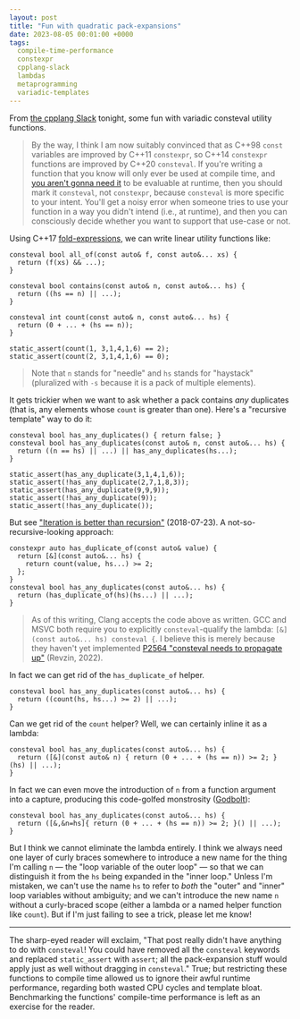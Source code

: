 ```yaml
---
layout: post
title: "Fun with quadratic pack-expansions"
date: 2023-08-05 00:01:00 +0000
tags:
  compile-time-performance
  constexpr
  cpplang-slack
  lambdas
  metaprogramming
  variadic-templates
---
```


From [the cpplang Slack](https://cppalliance.org/slack/) tonight, some fun with variadic
consteval utility functions.

> By the way, I think I am now suitably convinced that as C++98 `const` variables are
> improved by C++11 `constexpr`, so C++14 `constexpr` functions are improved by C++20 `consteval`.
> If you're writing a function that you know will only ever be used at compile time, and
> [you aren't gonna need it](https://en.wikipedia.org/wiki/You_aren%27t_gonna_need_it)
> to be evaluable at runtime, then you should mark it `consteval`, not `constexpr`, because
> `consteval` is more specific to your intent. You'll get a noisy error when someone tries
> to use your function in a way you didn't intend (i.e., at runtime), and then you can
> consciously decide whether you want to support that use-case or not.

Using C++17 [fold-expressions](https://en.cppreference.com/w/cpp/language/fold),
we can write linear utility functions like:

    consteval bool all_of(const auto& f, const auto&... xs) {
      return (f(xs) && ...);
    }

    consteval bool contains(const auto& n, const auto&... hs) {
      return ((hs == n) || ...);
    }

    consteval int count(const auto& n, const auto&... hs) {
      return (0 + ... + (hs == n));
    }

    static_assert(count(1, 3,1,4,1,6) == 2);
    static_assert(count(2, 3,1,4,1,6) == 0);

> Note that `n` stands for "needle" and `hs` stands for "haystack"
> (pluralized with `-s` because it is a pack of multiple elements).

It gets trickier when we want to ask whether a pack contains _any_ duplicates
(that is, any elements whose `count` is greater than one). Here's a "recursive template"
way to do it:

    consteval bool has_any_duplicates() { return false; }
    consteval bool has_any_duplicates(const auto& n, const auto&... hs) {
      return ((n == hs) || ...) || has_any_duplicates(hs...);
    }

    static_assert(has_any_duplicate(3,1,4,1,6));
    static_assert(!has_any_duplicate(2,7,1,8,3));
    static_assert(has_any_duplicate(9,9,9));
    static_assert(!has_any_duplicate(9));
    static_assert(!has_any_duplicate());

But see ["Iteration is better than recursion"](/blog/2018/07/23/metafilter/) (2018-07-23).
A not-so-recursive-looking approach:

    constexpr auto has_duplicate_of(const auto& value) {
      return [&](const auto&... hs) {
        return count(value, hs...) >= 2;
      };
    }
    consteval bool has_any_duplicates(const auto&... hs) {
      return (has_duplicate_of(hs)(hs...) || ...);
    }

> As of this writing, Clang accepts the code above as written. GCC and MSVC both require
> you to explicitly `consteval`-qualify the lambda: `[&](const auto&... hs) consteval {`.
> I believe this is merely because they haven't yet implemented
> [P2564 "consteval needs to propagate up"](https://www.open-std.org/jtc1/sc22/wg21/docs/papers/2022/p2564r3.html) (Revzin, 2022).

In fact we can get rid of the `has_duplicate_of` helper.

    consteval bool has_any_duplicates(const auto&... hs) {
      return ((count(hs, hs...) >= 2) || ...);
    }

Can we get rid of the `count` helper? Well, we can certainly inline it as a lambda:

    consteval bool has_any_duplicates(const auto&... hs) {
      return ([&](const auto& n) { return (0 + ... + (hs == n)) >= 2; }(hs) || ...);
    }

In fact we can even move the introduction of `n` from a function argument into a capture,
producing this code-golfed monstrosity ([Godbolt](https://godbolt.org/z/Wj66abKvc)):

    consteval bool has_any_duplicates(const auto&... hs) {
      return ([&,&n=hs]{ return (0 + ... + (hs == n)) >= 2; }() || ...);
    }

But I think we cannot eliminate the lambda entirely. I think we always need
one layer of curly braces somewhere to introduce a new name for the thing I'm calling `n` —
the "loop variable of the outer loop" — so that we can distinguish it from the `hs` being
expanded in the "inner loop." Unless I'm mistaken, we can't use the name `hs` to refer
to _both_ the "outer" and "inner" loop variables without ambiguity; and we can't introduce
the new name `n` without a curly-braced scope (either a lambda or a named helper function
like `count`). But if I'm just failing to see a trick, please let me know!

----

The sharp-eyed reader will exclaim, "That post really didn't have anything to do with
`consteval`! You could have removed all the `consteval` keywords and replaced `static_assert`
with `assert`; all the pack-expansion stuff would apply just as well without dragging in
`consteval`." True; but restricting these functions to compile time allowed us to ignore
their awful runtime performance, regarding both wasted CPU cycles and template bloat.
Benchmarking the functions' compile-time performance is left as an exercise for the reader.
